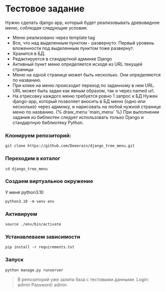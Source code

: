 # Тестовое задание

Нужно сделать django app, который будет реализовывать древовидное меню, соблюдая следующие условия:
- Меню реализовано через template tag
- Все, что над выделенным пунктом - развернуто. Первый уровень вложенности под выделенным пунктом тоже развернут.
- Хранится в БД.
- Редактируется в стандартной админке Django
- Активный пункт меню определяется исходя из URL текущей страницы
- Меню на одной странице может быть несколько. Они определяются по названию.
- При клике на меню происходит переход по заданному в нем URL. URL может быть задан как явным образом, так и через named url.
- На отрисовку каждого меню требуется ровно 1 запрос к БД
 Нужен django-app, который позволяет вносить в БД меню (одно или несколько) через админку, и нарисовать на любой нужной странице меню по названию.
 {% draw_menu 'main_menu' %}
 При выполнении задания из библиотек следует использовать только Django и стандартную библиотеку Python.

### Клонируем репозиторий:
`git clone https://github.com/Deeerain/django_tree_menu.git`

### Переходим в коталог
`cd django_tree_menu`

### Создаем виртуальное окружение
У меня python3.10

`python3.10 -m venv env`

### Активируем
`source ./env/bin/activate`

### Устанавлеваем зависимости
`pip install -r requirements.txt`

### Запуск
`python manage.py runserver`

> В репозиторий уже залита база с тестовыми данными.
> Login: admin
> Password: admin